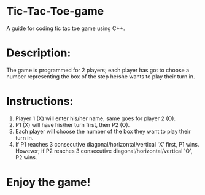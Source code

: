 # Tic-Tac-Toe-game
A guide for coding tic tac toe game using C++.

# Description:

The game is programmed for 2 players; each player has got to choose a number representing the box of the step he/she wants to play their turn in. 

 # Instructions:
 
 1. Player 1 (X) will enter his/her name, same goes for player 2 (O).
 2. P1 (X) will have his/her turn first, then P2 (O).
 3. Each player will choose the number of the box they want to play their turn in.
 4. If P1 reaches 3 consecutive diagonal/horizontal/vertical 'X' first, P1 wins. However; if P2 reaches 3 consecutive diagonal/horizontal/vertical 'O', P2 wins.
 
 # Enjoy the game!
